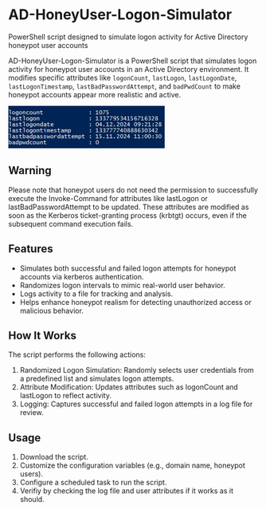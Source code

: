 # AD-HoneyUser-Logon-Simulator
PowerShell script designed to simulate logon activity for Active Directory honeypot user accounts

AD-HoneyUser-Logon-Simulator is a PowerShell script that simulates logon activity for honeypot user accounts in an Active Directory environment. It modifies specific attributes like `logonCount`, ``lastLogon``, ``lastLogonDate``, ``lastLogonTimestamp``, ``lastBadPasswordAttempt``, and ``badPwdCount`` to make honeypot accounts appear more realistic and active.

![AD-User-Attributes](ad-user-attributes.jpg)

## Warning
Please note that honeypot users do not need the permission to successfully execute the Invoke-Command for attributes like lastLogon or lastBadPasswordAttempt to be updated. These attributes are modified as soon as the Kerberos ticket-granting process (krbtgt) occurs, even if the subsequent command execution fails.

## Features
- Simulates both successful and failed logon attempts for honeypot accounts via kerberos authentication.
- Randomizes logon intervals to mimic real-world user behavior.
- Logs activity to a file for tracking and analysis.
- Helps enhance honeypot realism for detecting unauthorized access or malicious behavior.

## How It Works
The script performs the following actions:
1. Randomized Logon Simulation: Randomly selects user credentials from a predefined list and simulates logon attempts.
2. Attribute Modification: Updates attributes such as logonCount and lastLogon to reflect activity.
3. Logging: Captures successful and failed logon attempts in a log file for review.

## Usage
1. Download the script.
2. Customize the configuration variables (e.g., domain name, honeypot users).
3. Configure a scheduled task to run the script.
4. Verifiy by checking the log file and user attributes if it works as it should.


